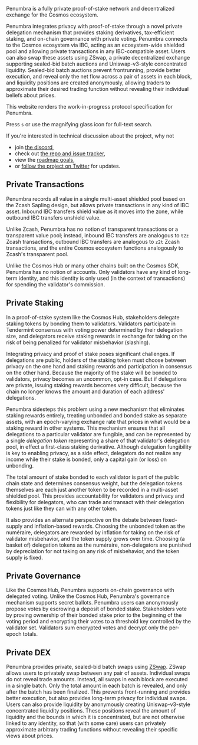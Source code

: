 Penumbra is a fully private proof-of-stake network and decentralized exchange
for the Cosmos ecosystem.

Penumbra integrates privacy with proof-of-stake through a novel private
delegation mechanism that provides staking derivatives, tax-efficient staking,
and on-chain governance with private voting. Penumbra connects to the Cosmos
ecosystem via IBC, acting as an ecosystem-wide shielded pool and allowing
private transactions in any IBC-compatible asset.  Users can also swap these
assets using ZSwap, a private decentralized exchange supporting sealed-bid batch
auctions and Uniswap-v3-style concentrated liquidity.  Sealed-bid batch auctions
prevent frontrunning, provide better execution, and reveal only the net flow
across a pair of assets in each block, and liquidity positions are created
anonymously, allowing traders to approximate their desired trading function
without revealing their individual beliefs about prices.

This website renders the work-in-progress protocol specification for Penumbra.

Press `s` or use the magnifying glass icon for full-text search.

If you're interested in technical discussion about the project, why not

- join [the discord](https://discord.gg/hKvkrqa3zC), 
- check out [the repo and issue tracker](https://github.com/penumbra-zone/penumbra),
- view the [roadmap goals](https://github.com/orgs/penumbra-zone/projects),
- or [follow the project on Twitter](https://twitter.com/penumbrazone) for updates.

## Private Transactions

Penumbra records all value in a single multi-asset shielded pool based on the
Zcash Sapling design, but allows private transactions in any kind of IBC
asset.  Inbound IBC transfers shield value as it moves into the zone, while
outbound IBC transfers unshield value.  

Unlike Zcash, Penumbra has no notion of transparent transactions or a
transparent value pool; instead, inbound IBC transfers are analogous to `t2z`
Zcash transactions, outbound IBC transfers are analogous to `z2t` Zcash
transactions, and the entire Cosmos ecosystem functions analogously to
Zcash's transparent pool.

Unlike the Cosmos Hub or many other chains built on the Cosmos SDK, Penumbra
has no notion of accounts.  Only validators have any kind of long-term
identity, and this identity is only used (in the context of transactions) for
spending the validator's commission.

## Private Staking

In a proof-of-stake system like the Cosmos Hub, stakeholders delegate staking
tokens by bonding them to validators.  Validators participate in Tendermint
consensus with voting power determined by their delegation size, and
delegators receive staking rewards in exchange for taking on the risk of
being penalized for validator misbehavior (slashing).

Integrating privacy and proof of stake poses significant challenges.  If
delegations are public, holders of the staking token must choose between
privacy on the one hand and staking rewards and participation in consensus on
the other hand.  Because the majority of the stake will be bonded to
validators, privacy becomes an uncommon, opt-in case.  But if delegations are
private, issuing staking rewards becomes very difficult, because the chain no
longer knows the amount and duration of each address' delegations.

Penumbra sidesteps this problem using a new mechanism that eliminates staking
rewards entirely, treating unbonded and bonded stake as separate assets, with an
epoch-varying exchange rate that prices in what would be a staking reward in
other systems.  This mechanism ensures that all delegations to a particular
validator are fungible, and can be represented by a single *delegation token*
representing a share of that validator's delegation pool, in effect a
first-class staking derivative.  Although delegation fungibility is key to
enabling privacy, as a side effect, delegators do not realize any income while
their stake is bonded, only a capital gain (or loss) on unbonding.

The total amount of stake bonded to each validator is part of the public chain
state and determines consensus weight, but the delegation tokens themselves are
each just another token to be recorded in a multi-asset shielded pool.  This
provides accountability for validators and privacy and flexibility for
delegators, who can trade and transact with their delegation tokens just like
they can with any other token.

It also provides an alternate perspective on the debate between fixed-supply and
inflation-based rewards.  Choosing the unbonded token as the numéraire,
delegators are rewarded by inflation for taking on the risk of validator
misbehavior, and the token supply grows over time.  Choosing (a basket of)
delegation tokens as the numéraire, non-delegators are punished by depreciation
for not taking on any risk of misbehavior, and the token supply is fixed.

## Private Governance

Like the Cosmos Hub, Penumbra supports on-chain governance with delegated
voting.  Unlike the Cosmos Hub, Penumbra's governance mechanism supports
secret ballots.  Penumbra users can anonymously propose votes by escrowing a
deposit of bonded stake.  Stakeholders vote by proving ownership of their
bonded stake prior to the beginning of the voting period and encrypting their
votes to a threshold key controlled by the validator set.  Validators sum
encrypted votes and decrypt only the per-epoch totals.

## Private DEX

Penumbra provides private, sealed-bid batch swaps using
[ZSwap](./zswap.md).  ZSwap allows users to privately swap between any
pair of assets.  Individual swaps do not reveal trade amounts.  Instead, all
swaps in each block are executed in a single batch.  Only the total amount in
each batch is revealed, and only after the batch has been finalized. This
prevents front-running and provides better execution, but also provides
long-term privacy for individual swaps.  Users can also provide liquidity by
anonymously creating Uniswap-v3-style concentrated liquidity positions.  These
positions reveal the amount of liquidity and the bounds in which it is
concentrated, but are not otherwise linked to any identity, so that (with some
care) users can privately approximate arbitrary trading functions without
revealing their specific views about prices.
